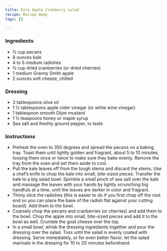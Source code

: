 ```yaml
---
title: Kale Apple Cranberry salad
recipe: Recipe Body
tags: []

---
```

### Ingredients

* ½ cup pecans
* 8 ounces kale
* 4 to 5 medium radishes
* ½ cup dried cranberries (or dried cherries)
* 1 medium Granny Smith apple
* 2 ounces soft cheeze, chilled

### Dressing

* 3 tablespoons olive oil
* 1 ½ tablespoons apple cider vinegar (or white wine vinegar)
* 1 tablespoon smooth Dijon mustard
* 1 ½ teaspoons honey or maple syrup
* Sea salt and freshly ground pepper, to taste

### Instructions

* Preheat the oven to 350 degrees and spread the pecans on a baking tray. Toast them until lightly golden and fragrant, about 5 to 10 minutes, tossing them once or twice to make sure they bake evenly. Remove the tray from the oven and set them aside to cool.
* Pull the kale leaves off from the tough stems and discard the stems. Use a chef’s knife to chop the kale into small, bite-sized pieces. Transfer the kale to a big salad bowl. Sprinkle a small pinch of sea salt over the kale and massage the leaves with your hands by lightly scrunching big handfuls at a time, until the leaves are darker in color and fragrant.
* Thinly slice the radishes (this is easier to do if you first chop off the root end so you can place the base of the radish flat against your cutting board). Add them to the bowl.
* Coarsely chop the pecans and cranberries (or cherries) and add them to the bowl. Chop the apple into small, bite-sized pieces and add it to the bowl as well. Crumble the goat cheese over the top.
* In a small bowl, whisk the dressing ingredients together and pour the dressing over the salad. Toss until the salad is evenly coated with dressing. Serve immediately, or for even better flavor, let the salad marinate in the dressing for 10 to 20 minutes beforehand.